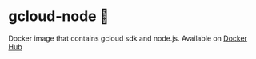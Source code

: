 # gcloud-node 🐳
Docker image that contains gcloud sdk and node.js. Available on [Docker Hub](https://hub.docker.com/r/shanemckenna23/gcloud-node/)
